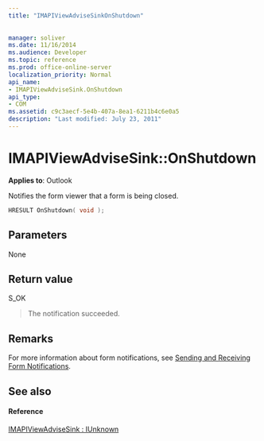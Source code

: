 ```yaml
---
title: "IMAPIViewAdviseSinkOnShutdown"
 
 
manager: soliver
ms.date: 11/16/2014
ms.audience: Developer
ms.topic: reference
ms.prod: office-online-server
localization_priority: Normal
api_name:
- IMAPIViewAdviseSink.OnShutdown
api_type:
- COM
ms.assetid: c9c3aecf-5e4b-407a-8ea1-6211b4c6e0a5
description: "Last modified: July 23, 2011"
---
```


# IMAPIViewAdviseSink::OnShutdown

  
  
**Applies to**: Outlook 
  
Notifies the form viewer that a form is being closed.
  
```cpp
HRESULT OnShutdown( void );
```

## Parameters

None
  
## Return value

S_OK 
  
> The notification succeeded.
    
## Remarks

For more information about form notifications, see [Sending and Receiving Form Notifications](sending-and-receiving-form-notifications.md).
  
## See also

#### Reference

[IMAPIViewAdviseSink : IUnknown](imapiviewadvisesinkiunknown.md)

